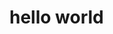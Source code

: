 <!----collated-by-writhub--- -->

<!-- [writhub-collation]: tests/samples/oneoff/000-hi.md  -->
# hello world

<!-- [/writhub-collation]: tests/samples/oneoff/000-hi.md  -->

